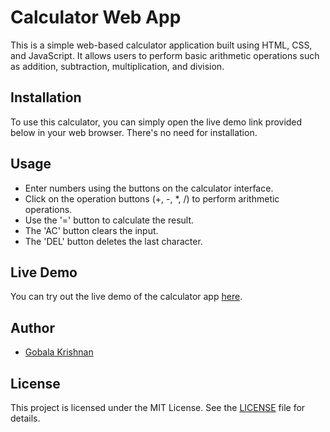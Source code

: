 # Calculator Web App

This is a simple web-based calculator application built using HTML, CSS, and JavaScript. It allows users to perform basic arithmetic operations such as addition, subtraction, multiplication, and division.

## Installation

To use this calculator, you can simply open the live demo link provided below in your web browser. There's no need for installation.

## Usage

- Enter numbers using the buttons on the calculator interface.
- Click on the operation buttons (+, -, *, /) to perform arithmetic operations.
- Use the '=' button to calculate the result.
- The 'AC' button clears the input.
- The 'DEL' button deletes the last character.

## Live Demo

You can try out the live demo of the calculator app [here](https://gkrizz.github.io/CODSOFT_WB_Level1_Task3_CALCULATOR/).

## Author

- [Gobala Krishnan](https://github.com/GKrizz)

## License

This project is licensed under the MIT License. See the [LICENSE](LICENSE) file for details.
